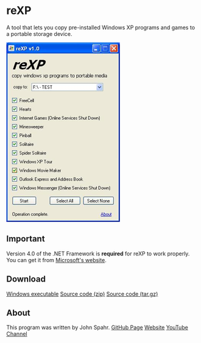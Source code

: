 # reXP
A tool that lets you copy pre-installed Windows XP programs and games to a portable storage device.

![reXP Screenshot](https://github.com/JohnSpahr/reXP/blob/master/screenshot%20of%20reXP.jpg?raw=true)

## Important
Version 4.0 of the .NET Framework is **required** for reXP to work properly. You can get it from 
[Microsoft's website](https://www.microsoft.com/en-us/download/details.aspx?id=17718).

## Download
[Windows executable](https://github.com/JohnSpahr/reXP/releases/download/v1.0/reXP_v1.0.exe)
[Source code (zip)](https://github.com/JohnSpahr/reXP/archive/v1.0.zip)
[Source code (tar.gz)](https://github.com/JohnSpahr/reXP/archive/v1.0.tar.gz)

## About
This program was written by John Spahr.
[GitHub Page](https://github.com/JohnSpahr)
[Website](https://tectrasystems.org)
[YouTube Channel](https://www.youtube.com/channel/UCWq1rPvYqWjZkG0mru14BJw)
